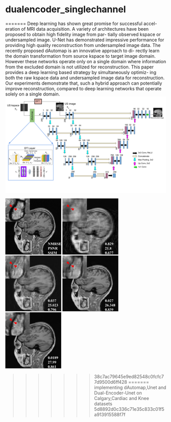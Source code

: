 # dualencoder_singlechannel
=======
Deep learning has shown great promise for successful accel-
eration of MRI data acquisition. A variety of architectures
have been proposed to obtain high fidelity image from par-
tially observed kspace or undersampled image. U-Net has
demonstrated impressive performance for providing high
quality reconstruction from undersampled image data. The
recently proposed dAutomap is an innovative approach to di-
rectly learn the domain transformation from source kspace to
target image domain. However these networks operate only
on a single domain where information from the excluded
domain is not utilized for reconstruction. This paper provides
a deep learning based strategy by simultaneously optimiz-
ing both the raw kspace data and undersampled image data
for reconstruction. Our experiments demonstrate that, such
a hybrid approach can potentially improve reconstruction,
compared to deep learning networks that operate solely on a
single domain.
<img src="images/dualencoder_fin.png">

<img src="images/fs4.png" width = 175>  <img src="images/us4.png" width = 175>
<img src="images/dauto4.png" width = 175>
<img src="images/unet4.png" width = 175>
<img src="images/dual4.png" width = 175>


>>>>>>> 38c7ac79645e9ed82548c0fcfc77d9500d6ff428
=======
implementing dAutomap,Unet and Dual-Encoder-Unet on Calgary,Cardiac and Knee datasets 
>>>>>>> 5d8892d0c336c71e35c833c01f5a913915588f7f

